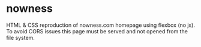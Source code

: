 # nowness

HTML & CSS reproduction of nowness.com homepage using flexbox (no js). 
To avoid CORS issues this page must be served and not opened from the file system.
